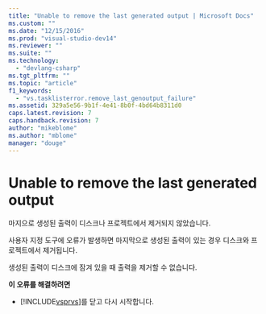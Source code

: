 ```yaml
---
title: "Unable to remove the last generated output | Microsoft Docs"
ms.custom: ""
ms.date: "12/15/2016"
ms.prod: "visual-studio-dev14"
ms.reviewer: ""
ms.suite: ""
ms.technology: 
  - "devlang-csharp"
ms.tgt_pltfrm: ""
ms.topic: "article"
f1_keywords: 
  - "vs.tasklisterror.remove_last_genoutput_failure"
ms.assetid: 329a5e56-9b1f-4e41-8b0f-4bd64b8311d0
caps.latest.revision: 7
caps.handback.revision: 7
author: "mikeblome"
ms.author: "mblome"
manager: "douge"
---
```

# Unable to remove the last generated output
마지으로 생성된 출력이 디스크나 프로젝트에서 제거되지 않았습니다.  
  
 사용자 지정 도구에 오류가 발생하면 마지막으로 생성된 출력이 있는 경우 디스크와 프로젝트에서 제거됩니다.  
  
 생성된 출력이 디스크에 잠겨 있을 때 출력을 제거할 수 없습니다.  
  
 **이 오류를 해결하려면**  
  
-   [!INCLUDE[vsprvs](../assembler/masm/includes/vsprvs_md.md)]를 닫고 다시 시작합니다.